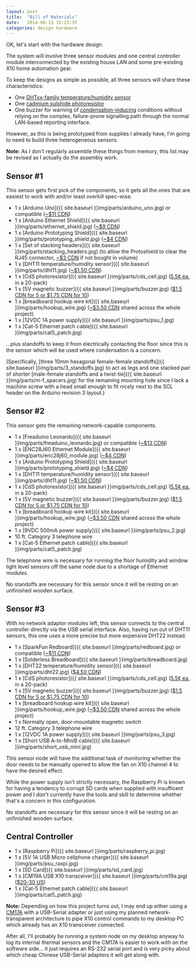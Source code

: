 ```yaml
---
layout: post
title:  "Bill of Materials"
date:   2014-06-13 12:23:35
categories: design hardware
---
```


OK, let's start with the hardware design.

The system will involve three sensor modules and one central controller module
interconnected by the existing house LAN and some pre-existing X10 home
automation gear.

To keep the designs as simple as possible, all three sensors will share these
characteristics:

* One [DHTxx-family temperature/humidity sensor](https://learn.adafruit.com/dht/overview)
* One [cadmium sulphide photoresistor](https://en.wikipedia.org/wiki/Photoresistor)
* One buzzer for warning of [condensation-inducing](https://en.wikipedia.org/wiki/Dew_point)
  conditions without relying on the complex, failure-prone signalling path
  through the normal LAN-based reporting interface.

However, as this is being prototyped from supplies I already have, I'm going to
need to build three heterogeneous sensors.

**Note:** As I don't regularly assemble these things from memory, this list may
be revised as I actually do the assembly work.

## Sensor #1

This sensor gets first pick of the components, so it gets all the ones that are
easiest to work with and/or least overkill spec-wise.

* 1 x [Arduino Uno]({{ site.baseurl }}img/parts/arduino_uno.jpg) or compatible ([~$11 CDN](http://www.dx.com/p/development-board-w-data-cable-for-arduino-uno-r3-deep-blue-cable-52cm-312887))
* 1 x [Arduino Ethernet Shield]({{ site.baseurl }}img/parts/ethernet_shield.jpg) ([~$9 CDN](http://www.ebay.ca/sch/i.html?_odkw=arduino+ethernet+W5100&_ipg=200&LH_BIN=1&_stpos=L0K+1N0&_sop=15&_localstpos=L0K+1N0&_osacat=0&_from=R40&clk_rvr_id=524308330579&_mPrRngCbx=1&_trksid=p2045573.m570.l1313.TR4.TRC2.A0.H0.Xarduino+ethernet+shield+W5100+-motor&_nkw=arduino+ethernet+shield+W5100+-motor&_sacat=0))
* 1 x [Arduino Prototyping Shield]({{ site.baseurl }}img/parts/prototyping_shield.jpg) ([~$4 CDN](http://www.ebay.ca/sch/i.html?_odkw=arduino+prototype+shield&_ipg=200&LH_BIN=1&_stpos=L0K+1N0&_sop=15&_localstpos=L0K+1N0&_osacat=0&_from=R40&_mPrRngCbx=1&_trksid=p2045573.m570.l1313.TR6.TRC2.A0.H0.Xarduino+protoshield&_nkw=arduino+protoshield&_sacat=0))
* 1 x [Set of stacking headers]({{ site.baseurl }}img/parts/stacking_headers.jpg) (to allow the Protoshield to clear the RJ45
  connector, [~$3 CDN](http://www.ebay.ca/sch/i.html?_odkw=stackable+headers&_ipg=200&_stpos=L0K+1N0&LH_BIN=1&_sop=15&_localstpos=L0K+1N0&_osacat=0&_from=R40&_mPrRngCbx=1&_trksid=p2045573.m570.l1313.TR6.TRC2.A0.H0.Xstackable+header+%28set%2Ckit%29&_nkw=stackable+header+%28set%2Ckit%29&_sacat=0) if not bought in volume)
* 1 x [DHT11 temperature/humidity sensor]({{ site.baseurl }}img/parts/dht11.jpg) ([~$1.50 CDN](http://www.ebay.ca/sch/i.html?_udlo=&LH_BIN=1&_sop=15&clk_rvr_id=524308330579&_sacat=&_mPrRngCbx=1&_udhi=&_nkw=dht11&_ipg=200&rt=nc&_localstpos=L0K%201N0&_stpos=L0K%201N0))
* 1 x [CdS photoresistor]({{ site.baseurl }}img/parts/cds_cell.jpg) ([5.5¢ ea.](http://www.ebay.ca/sch/i.html?_odkw=dht11&_ipg=200&_stpos=L0K+1N0&LH_BIN=1&_sop=15&_localstpos=L0K+1N0&_osacat=0&clk_rvr_id=524308330579&_mPrRngCbx=1&_trksid=p2045573.m570.l1313.TR0.TRC0.H0.Xphotoresistor&_nkw=photoresistor&_sacat=0&_from=R40) in a 20-pack)
* 1 x [5V magnetic buzzer]({{ site.baseurl }}img/parts/buzzer.jpg) ([$1.5 CDN for 5 or $1.75 CDN for 10](http://www.ebay.ca/sch/i.html?_odkw=photoresistor&_ipg=200&LH_BIN=1&_stpos=L0K+1N0&_sop=15&_localstpos=L0K+1N0&_osacat=0&_from=R40&_mPrRngCbx=1&_trksid=p2045573.m570.l1313.TR10.TRC0.A0.H0.X5v+buzzer&_nkw=5v+buzzer&_sacat=0))
* 1 x [breadboard hookup wire kit]({{ site.baseurl }}img/parts/hookup_wire.jpg) ([~$3.50 CDN](http://www.ebay.ca/sch/i.html?_odkw=breadboard+wire+kit+-65+-65pcs+-20cm&_sop=15&_osacat=0&_from=R40&_trksid=p2045573.m570.l1313.TR0.TRC0.H0.XU+shape+breadboard+wire+kit&_nkw=U+shape+breadboard+wire+kit&_sacat=0) shared across the whole project)
* 1 x [12VDC 1A power supply]({{ site.baseurl }}img/parts/psu_1.jpg)
* 1 x [Cat-5 Ethernet patch cable]({{ site.baseurl }}img/parts/cat5_patch.jpg)

...plus standoffs to keep it from electrically contacting the floor since this
is the sensor which will be used where condensation is a concern.

(Specifically, [three 10mm hexagonal female-female standoffs]({{ site.baseurl }}img/parts/3_standoffs.jpg) to act as legs and
one stacked pair of shorter [male-female standoffs and a twist-tie]({{ site.baseurl }}img/parts/m-f_spacers.jpg) for the
remaining mounting hole since I lack a machine screw with a head small enough
to fit nicely next to the SCL header on the Arduino revision 3 layout.)

## Sensor #2

This sensor gets the remaining network-capable components.

* 1 x [Freaduino Leonardo]({{ site.baseurl }}img/parts/freaduino_leonardo.jpg) or compatible ([~$13 CDN](http://www.dx.com/p/diy-eduino-leonardo-module-blue-black-213956))
* 1 x [ENC28J60 Ethernet Module]({{ site.baseurl }}img/parts/enc28j60_module.jpg) ([~$4 CDN](http://www.ebay.ca/sch/i.html?_odkw=arduino+ethernet+ENC28J60&_ipg=200&LH_BIN=1&_stpos=L0K+1N0&_sop=15&_localstpos=L0K+1N0&_osacat=0&_from=R40&_mPrRngCbx=1&_trksid=p2045573.m570.l1313.TR0.TRC0.H0&_nkw=arduino+ethernet+ENC28J60&_sacat=0))
* 1 x [Arduino Prototyping Shield]({{ site.baseurl }}img/parts/prototyping_shield.jpg) ([~$4 CDN](http://www.ebay.ca/sch/i.html?_odkw=arduino+prototype+shield&_ipg=200&LH_BIN=1&_stpos=L0K+1N0&_sop=15&_localstpos=L0K+1N0&_osacat=0&_from=R40&_mPrRngCbx=1&_trksid=p2045573.m570.l1313.TR6.TRC2.A0.H0.Xarduino+protoshield&_nkw=arduino+protoshield&_sacat=0))
* 1 x [DHT11 temperature/humidity sensor]({{ site.baseurl }}img/parts/dht11.jpg) ([~$1.50 CDN](http://www.ebay.ca/sch/i.html?_udlo=&LH_BIN=1&_sop=15&clk_rvr_id=524308330579&_sacat=&_mPrRngCbx=1&_udhi=&_nkw=dht11&_ipg=200&rt=nc&_localstpos=L0K%201N0&_stpos=L0K%201N0))
* 1 x [CdS photoresistor]({{ site.baseurl }}img/parts/cds_cell.jpg) ([5.5¢ ea.](http://www.ebay.ca/sch/i.html?_odkw=dht11&_ipg=200&_stpos=L0K+1N0&LH_BIN=1&_sop=15&_localstpos=L0K+1N0&_osacat=0&clk_rvr_id=524308330579&_mPrRngCbx=1&_trksid=p2045573.m570.l1313.TR0.TRC0.H0.Xphotoresistor&_nkw=photoresistor&_sacat=0&_from=R40) in a 20-pack)
* 1 x [5V magnetic buzzer]({{ site.baseurl }}img/parts/buzzer.jpg) ([$1.5 CDN for 5 or $1.75 CDN for 10](http://www.ebay.ca/sch/i.html?_odkw=photoresistor&_ipg=200&LH_BIN=1&_stpos=L0K+1N0&_sop=15&_localstpos=L0K+1N0&_osacat=0&_from=R40&_mPrRngCbx=1&_trksid=p2045573.m570.l1313.TR10.TRC0.A0.H0.X5v+buzzer&_nkw=5v+buzzer&_sacat=0))
* 1 x [breadboard hookup wire kit]({{ site.baseurl }}img/parts/hookup_wire.jpg) ([~$3.50 CDN](http://www.ebay.ca/sch/i.html?_odkw=breadboard+wire+kit+-65+-65pcs+-20cm&_sop=15&_osacat=0&_from=R40&_trksid=p2045573.m570.l1313.TR0.TRC0.H0.XU+shape+breadboard+wire+kit&_nkw=U+shape+breadboard+wire+kit&_sacat=0) shared across the whole project)
* 1 x [9VDC 500mA power supply]({{ site.baseurl }}img/parts/psu_2.jpg)
* 10 ft. Category 3 telephone wire
* 1 x [Cat-5 Ethernet patch cable]({{ site.baseurl }}img/parts/cat5_patch.jpg)

The telephone wire is necessary for running the floor humidity and window light
level sensors off the same node due to a shortage of Ethernet modules.

No standoffs are necessary for this sensor since it will be resting on an
unfinished wooden surface.

## Sensor #3

With no network adaptor modules left, this sensor connects to the central
controller directly via the USB serial interface. Also, having run out of DHT11
sensors, this one uses a more precise but more expensive DHT22 instead.

* 1 x [SparkFun Redboard]({{ site.baseurl }}img/parts/redboard.jpg) or compatible ([~$11 CDN](http://www.dx.com/p/development-board-w-data-cable-for-arduino-uno-r3-deep-blue-cable-52cm-312887))
* 1 x [Solderless Breadboard]({{ site.baseurl }}img/parts/breadboard.jpg)
* 1 x [DHT22 temperature/humidity sensor]({{ site.baseurl }}img/parts/dht22.jpg) ([$4.50 CDN](http://www.ebay.ca/sch/i.html?_udlo=&LH_BIN=1&_sop=15&clk_rvr_id=524308330579&_sacat=&_mPrRngCbx=1&_udhi=&_nkw=dht22&_ipg=200&rt=nc&_localstpos=L0K%201N0&_stpos=L0K%201N0))
* 1 x [CdS photoresistor]({{ site.baseurl }}img/parts/cds_cell.jpg) ([5.5¢ ea.](http://www.ebay.ca/sch/i.html?_odkw=dht11&_ipg=200&_stpos=L0K+1N0&LH_BIN=1&_sop=15&_localstpos=L0K+1N0&_osacat=0&clk_rvr_id=524308330579&_mPrRngCbx=1&_trksid=p2045573.m570.l1313.TR0.TRC0.H0.Xphotoresistor&_nkw=photoresistor&_sacat=0&_from=R40) in a 20-pack)
* 1 x [5V magnetic buzzer]({{ site.baseurl }}img/parts/buzzer.jpg) ([$1.5 CDN for 5 or $1.75 CDN for 10](http://www.ebay.ca/sch/i.html?_odkw=photoresistor&_ipg=200&LH_BIN=1&_stpos=L0K+1N0&_sop=15&_localstpos=L0K+1N0&_osacat=0&_from=R40&_mPrRngCbx=1&_trksid=p2045573.m570.l1313.TR10.TRC0.A0.H0.X5v+buzzer&_nkw=5v+buzzer&_sacat=0))
* 1 x [breadboard hookup wire kit]({{ site.baseurl }}img/parts/hookup_wire.jpg) ([~$3.50 CDN](http://www.ebay.ca/sch/i.html?_odkw=breadboard+wire+kit+-65+-65pcs+-20cm&_sop=15&_osacat=0&_from=R40&_trksid=p2045573.m570.l1313.TR0.TRC0.H0.XU+shape+breadboard+wire+kit&_nkw=U+shape+breadboard+wire+kit&_sacat=0) shared across the whole project)
* 1 x Normally open, door-mountable magnetic switch
* 12 ft. Category 3 telephone wire
* 1 x [12VDC 1A power supply]({{ site.baseurl }}img/parts/psu_3.jpg)
* 1 x [Short USB A-to-MiniB cable]({{ site.baseurl }}img/parts/short_usb_mini.jpg)

This sensor node will have the additional task of monitoring whether the door
needs to be manually opened to allow the fan on X10 channel 4 to have the
desired effect.

While the power supply isn't strictly necessary, the Raspberry Pi is known for
having a tendency to corrupt SD cards when supplied with insufficent power and
I don't currently have the tools and skill to determine whether that's a
concern in this configuration.

No standoffs are necessary for this sensor since it will be resting on an
unfinished wooden surface.


## Central Controller

* 1 x [Raspberry Pi]({{ site.baseurl }}img/parts/raspberry_pi.jpg)
* 1 x [5V 1A USB Micro cellphone charger]({{ site.baseurl }}img/parts/psu_raspi.jpg)
* 1 x [SD Card]({{ site.baseurl }}img/parts/sd_card.jpg)
* 1 x [CM19A USB X10 transceiver]({{ site.baseurl }}img/parts/cm19a.jpg) ([$20-30 US](http://www.thehomeautomationstore.com/cm19a.html))
* 1 x [Cat-5 Ethernet patch cable]({{ site.baseurl }}img/parts/cat5_patch.jpg)

**Note:** Depending on how this project turns out, I may end up either using a
[CM17A](http://www.ebay.ca/sch/i.html?_odkw=CM19A&_ipg=200&_stpos=L0K+1N0&LH_BIN=1&_sop=15&_localstpos=L0K+1N0&_osacat=0&clk_rvr_id=524308330579&_mPrRngCbx=1&_trksid=p2045573.m570.l1313.TR0.TRC0.H0.XCM17A&_nkw=CM17A&_sacat=0&_from=R40) with a USB-Serial adapter or just using my planned network-transparent architecture to
pipe X10 control commands to my desktop PC which already has an X10 transceiver connected.

After all, I'll probably be running a system node on my desktop anyway to log
its internal thermal sensors and the CM17A is easier to work with on the
software side... it just requires an RS-232 serial port and is very picky about
which cheap Chinese USB-Serial adapters it will get along with.
